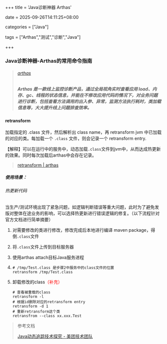 +++
title = 'Java诊断神器 Arthas'

date = 2025-09-26T14:11:25+08:00

categories = ["Java"]

tags = ["Arthas","测试","诊断","Java"]

+++



### Java诊断神器-Arthas的常用命令指南





> ###### [arthas](https://arthas.aliyun.com/) 
>
> ##### Arthas 是一款线上监控诊断产品，通过全局视角实时查看应用 load、内存、gc、线程的状态信息，并能在不修改应用代码的情况下，对业务问题进行诊断，包括查看方法调用的出入参、异常，监测方法执行耗时，类加载信息等，大大提升线上问题排查效率。





#### retransform

加载指定的 .class 文件，然后解析出 class name，再 retransform jvm 中已加载的对应的类。每加载一个 `.class` 文件，则会记录一个 retransform entry.

【解释】可以在运行中的服务中，动态加载`.class`文件到jvm中，从而达成热更新的效果。同时每次加载后arthas中会存在记录。

> [retransform | arthas](https://arthas.aliyun.com/doc/retransform.html)

##### 使用场景：

###### 热更新代码

当生产/测试环境出现了紧急问题，如逻辑判断错误等重大问题，此时为了避免发版对整体在途业务的影响，可以选择热更新进行错误逻辑的修复。（以下流程针对官方文档进行简单摘要）

1. 对需要修改的类进行修改，修改完成后本地进行编译 maven package，得倒`.class`文件

2. 将`.class`文件上传到目标服务器

3. 使用arthas attach目标Java服务进程

4. ```shell
   # /tmp/Test.class 是步骤2中服务中的class文件的位置
   retransform /tmp/Test.class 
   ```

5. 卸载修改的class<font color='red'>（补充）</font>

   ```shell
   # 查看被重载的class
   retransform -l 
   # 根据id删除对应的retransform entry
   retransform -d 1
   # 重新retransform这个类
   retransfrom --class xx.xxx.Test
   ```

   

> 参考文档
>
> [Java动态追踪技术探究 - 美团技术团队](https://tech.meituan.com/2019/02/28/java-dynamic-trace.html)







